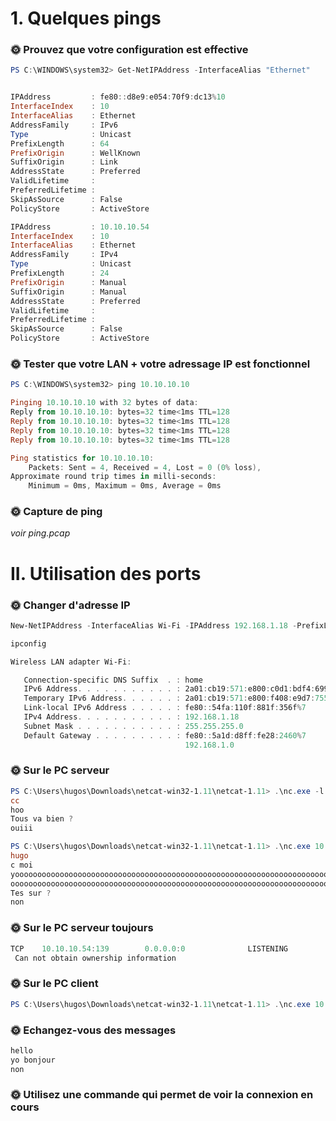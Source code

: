 # 1. Quelques pings

### **🌞 Prouvez que votre configuration est effective**

```powershell
PS C:\WINDOWS\system32> Get-NetIPAddress -InterfaceAlias "Ethernet"


IPAddress         : fe80::d8e9:e054:70f9:dc13%10
InterfaceIndex    : 10
InterfaceAlias    : Ethernet
AddressFamily     : IPv6
Type              : Unicast
PrefixLength      : 64
PrefixOrigin      : WellKnown
SuffixOrigin      : Link
AddressState      : Preferred
ValidLifetime     :
PreferredLifetime :
SkipAsSource      : False
PolicyStore       : ActiveStore

IPAddress         : 10.10.10.54
InterfaceIndex    : 10
InterfaceAlias    : Ethernet
AddressFamily     : IPv4
Type              : Unicast
PrefixLength      : 24
PrefixOrigin      : Manual
SuffixOrigin      : Manual
AddressState      : Preferred
ValidLifetime     :
PreferredLifetime :
SkipAsSource      : False
PolicyStore       : ActiveStore
```

### **🌞 Tester que votre LAN + votre adressage IP est fonctionnel**

```powershell
PS C:\WINDOWS\system32> ping 10.10.10.10

Pinging 10.10.10.10 with 32 bytes of data:
Reply from 10.10.10.10: bytes=32 time<1ms TTL=128
Reply from 10.10.10.10: bytes=32 time<1ms TTL=128
Reply from 10.10.10.10: bytes=32 time<1ms TTL=128
Reply from 10.10.10.10: bytes=32 time<1ms TTL=128

Ping statistics for 10.10.10.10:
    Packets: Sent = 4, Received = 4, Lost = 0 (0% loss),
Approximate round trip times in milli-seconds:
    Minimum = 0ms, Maximum = 0ms, Average = 0ms
```

### **🌞 Capture de ping**

_voir ping.pcap_

# II. Utilisation des ports

### **🌞 Changer d'adresse IP**

```powershell
New-NetIPAddress -InterfaceAlias Wi-Fi -IPAddress 192.168.1.18 -PrefixLength 24 -DefaultGateway 192.168.1.0
```
```powershell 
ipconfig

Wireless LAN adapter Wi-Fi:

   Connection-specific DNS Suffix  . : home
   IPv6 Address. . . . . . . . . . . : 2a01:cb19:571:e800:c0d1:bdf4:699c:1758
   Temporary IPv6 Address. . . . . . : 2a01:cb19:571:e800:f408:e9d7:7555:6f7e
   Link-local IPv6 Address . . . . . : fe80::54fa:110f:881f:356f%7
   IPv4 Address. . . . . . . . . . . : 192.168.1.18
   Subnet Mask . . . . . . . . . . . : 255.255.255.0
   Default Gateway . . . . . . . . . : fe80::5a1d:d8ff:fe28:2460%7
                                       192.168.1.0
```

### **🌞 Sur le PC serveur**

```powershell
PS C:\Users\hugos\Downloads\netcat-win32-1.11\netcat-1.11> .\nc.exe -l -p 7777
cc
hoo
Tous va bien ?
ouiii
```

```powershell
PS C:\Users\hugos\Downloads\netcat-win32-1.11\netcat-1.11> .\nc.exe 10.10.10.10 7777
hugo
c moi
yooooooooooooooooooooooooooooooooooooooooooooooooooooooooooooooooooooooooooooooooooooooooooooooooooooooooooooooooooooooo
ooooooooooooooooooooooooooooooooooooooooooooooooooooooooooooooooooooooooooooooooooooooooooooooooooooooooooooo
Tes sur ?
non
```

### **🌞 Sur le PC serveur toujours**

```powershell
TCP    10.10.10.54:139        0.0.0.0:0              LISTENING
 Can not obtain ownership information
```

### **🌞 Sur le PC client**

```powershell
PS C:\Users\hugos\Downloads\netcat-win32-1.11\netcat-1.11> .\nc.exe 10.10.10.10 8888
```

### **🌞 Echangez-vous des messages**

```powershell
hello
yo bonjour
non
```

### **🌞 Utilisez une commande qui permet de voir la connexion en cours**

